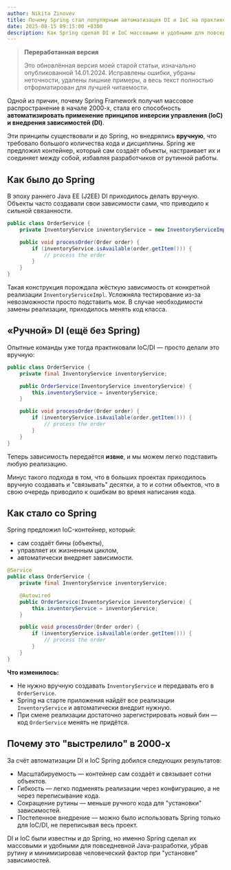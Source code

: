 ```yaml
---
author: Nikita Zinovev
title: Почему Spring стал популярным автоматизация DI и IoC на практике
date: 2025-08-15 09:15:00 +0300
description: Как Spring сделал DI и IoC массовыми и удобными для повседневной Java разработки
---
```


> **Переработанная версия**
> 
> Это обновлённая версия моей старой статьи, изначально опубликованной 14.01.2024. 
> Исправлены ошибки, убраны неточности, удалены лишние примеры, а весь текст полностью отформатирован для лучшей читаемости.

Одной из причин, почему Spring Framework получил массовое распространение в начале 2000-х, стала его способность
**автоматизировать применение принципов инверсии управления (IoC) и внедрения зависимостей (DI)**.

Эти принципы существовали и до Spring, но внедрялись **вручную**, что требовало большого количества кода и дисциплины.
Spring же предложил контейнер, который сам создаёт объекты, настраивает их и соединяет между собой, избавляя
разработчиков от рутинной работы.

## Как было до Spring

В эпоху раннего Java EE (J2EE) DI приходилось делать вручную. Объекты часто создавали свои зависимости сами, что
приводило к сильной связанности.

```java
public class OrderService {
    private InventoryService inventoryService = new InventoryServiceImpl();

    public void processOrder(Order order) {
        if (inventoryService.isAvailable(order.getItem())) {
            // process the order
        }
    }
}
```

Такая конструкция порождала жёсткую зависимость от конкретной реализации `InventoryServiceImpl`. Усложняла тестирование
из-за невозможности просто подставить мок. В случае необходимости замены реализации, приходилось менять код класса.

## «Ручной» DI (ещё без Spring)

Опытные команды уже тогда практиковали IoC/DI — просто делали это вручную:

```java
public class OrderService {
    private final InventoryService inventoryService;

    public OrderService(InventoryService inventoryService) {
        this.inventoryService = inventoryService;
    }

    public void processOrder(Order order) {
        if (inventoryService.isAvailable(order.getItem())) {
            // process the order
        }
    }
}
```

Теперь зависимость передаётся **извне**, и мы можем легко подставить любую реализацию.

Минус такого подхода в том, что в больших проектах приходилось вручную создавать и "связывать" десятки, а то и сотни
объектов, что в свою очередь приводило к ошибкам во время написания кода.

## Как стало со Spring

Spring предложил IoC-контейнер, который:

- сам создаёт бины (объекты),
- управляет их жизненным циклом,
- автоматически внедряет зависимости.

```java
@Service
public class OrderService {
    private final InventoryService inventoryService;

    @Autowired
    public OrderService(InventoryService inventoryService) {
        this.inventoryService = inventoryService;
    }

    public void processOrder(Order order) {
        if (inventoryService.isAvailable(order.getItem())) {
            // process the order
        }
    }
}
```

**Что изменилось:**

- Не нужно вручную создавать `InventoryService` и передавать его в `OrderService`.
- Spring на старте приложения найдёт все реализации `InventoryService` и автоматически внедрит нужную.
- При смене реализации достаточно зарегистрировать новый бин — код `OrderService` менять не придётся.

## Почему это "выстрелило" в 2000-х

За счёт автоматизации DI и IoC Spring добился следующих результатов:
- Масштабируемость — контейнер сам создаёт и связывает сотни объектов.
- Гибкость — легко подменять реализации через конфигурацию, а не через переписывание кода.
- Сокращение рутины — меньше ручного кода для "установки" зависимостей.
- Постепенное внедрение — можно было использовать Spring только для IoC/DI, не переписывая весь проект.

DI и IoC были известны и до Spring, но именно Spring сделал их массовыми и удобными для повседневной Java-разработки,
убрав рутину и минимизировав человеческий фактор при "установке" зависимостей.
